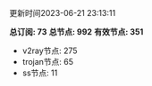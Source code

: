 更新时间2023-06-21 23:13:11

**总订阅: 73**
**总节点: 992**
**有效节点: 351**
- v2ray节点: 275
- trojan节点: 65
- ss节点: 11
